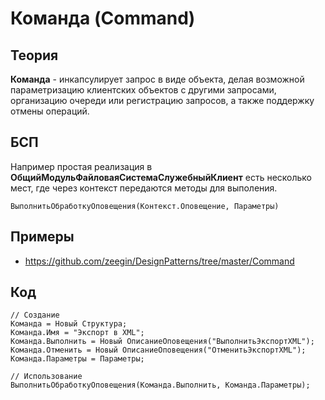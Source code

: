 # Команда (Command)

## Теория
**Команда** - инкапсулирует запрос в виде объекта, делая возможной параметризацию клиентских объектов с другими запросами, организацию очереди или регистрацию запросов, а также поддержку отмены операций.

## БСП
Например простая реализация в **ОбщийМодульФайловаяСистемаСлужебныйКлиент** есть несколько мест, где через контекст передаются методы для выполения.

    ВыполнитьОбработкуОповещения(Контекст.Оповещение, Параметры)

## Примеры
- https://github.com/zeegin/DesignPatterns/tree/master/Command

## Код
    // Создание
    Команда = Новый Структура;    
    Команда.Имя = "Экспорт в XML";
    Команда.Выполнить = Новый ОписаниеОповещения("ВыполнитьЭкспортXML");
    Команда.Отменить = Новый ОписаниеОповещения("ОтменитьЭкспортXML");
    Команда.Параметры = Параметры;

    // Использование
    ВыполнитьОбработкуОповещения(Команда.Выполнить, Команда.Параметры);
